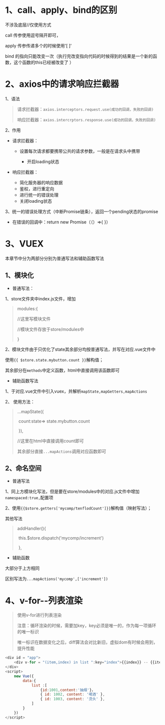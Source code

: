 # 1、call、apply、bind的区别

不涉及底层//仅使用方式

call 传参使用逗号隔开即可，

apply 传参传递多个的时候使用'[  ]'

bind 的指向只能改变一次（执行完改变指向代码的时候得到的结果是一个新的函数，这个函数的this已经被改变了 ）

# 2、axios中的请求响应拦截器

1、语法

>请求拦截器：`axios.interceptors.request.use(成功的回调，失败的回调)`
>
>响应拦截器：`axios.intercrptors.response.use(成功的回调，失败的回调)`

2、作用

* 请求拦截器：

  * 设置每次请求都要携带公共的请求参数，一般是在请求头中携带
	
	* 开启loading状态
	
* 响应拦截器：

  * 简化服务器的响应数据
  * 鉴权，进行重定向
  * 进行统一的错误处理
  * 关闭loading状态 

3、统一的错误处理方式（中断Promise链条），返回一个pending状态的promise

* 在错误的回调中：return new Promise（（）=>{  }）

# 3、VUEX

本章节中分为两部分分别为普通写法和辅助函数写法

## 1、模块化

* 普通写法：

1、store文件夹中index.js文件，增加

> modules:{
>
> //这里写模块文件
>
> //模块文件存放于store/modules中
>
> }



2、模块文件由于只优化了state其余部分均按普通写法，并写在对应.vue文件中

使用`{{ $store.state.mybutton.count }}`解构值；

其余部分在`methods`中定义函数，html中直接调用该函数即可

* 辅助函数写法

1、于对应.vue文件中引入vuex，并解析`mapState,mapGetters,mapActions`

2、 使用方法：

>...mapState({
>
>​      count:state=> state.mybutton.count
>
>​    }),
>
>//这里在html中直接调用count即可
>
>其余部分直接`...mapActions`调用对应函数即可



## 2、命名空间

* 普通写法

1、同上方模块化写法，但是要在store/modules中的对应.js文件中增加`namespaced:true,`配置项

2、使用`{{$store.getters['mycomp/tenflodCount']}}`解构值（映射写法）；

其他写法

> addHandler(){
>
>​      this.$store.dispatch('mycomp/increment')
>
>​    },

* 辅助函数

大部分于上方相同

区别写法为`...mapActions('mycomp',['increment'])`

# 4、v-for--列表渲染

>使用v-for进行列表渲染
>
>注意：循环渲染的时候，需要加key，key必须是唯一的，作为每一项循环的唯一标识
>
>唯一标识在数据变化之后，diff算法会对比新旧，虚拟dom有时候会用到，提升性能

````js
<div id = "app">
    <div v-for = "(item,index) in list ":key="index">{{index}} -- {{item.id}} -- {{item.content}}</div>
</div>
<script>
    new Vue({
        data:{
            list :[
                {id:1001,content:'抽烟'}，
                { id: 1002, content: '喝酒' },
            	{ id: 1003, content: '烫头' },
            ]
        }
    })
</script>
````



